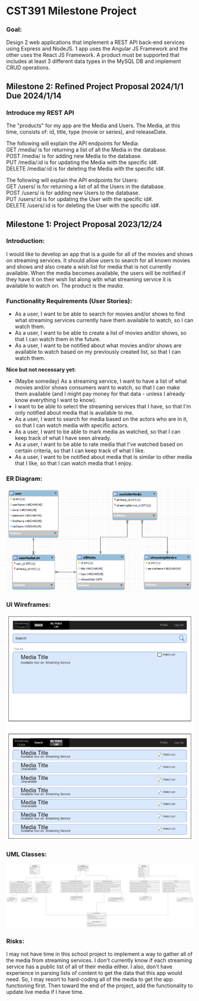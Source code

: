 # CST391 Milestone Project
### Goal:
Design 2 web applications that implement a REST API back-end services using Express and NodeJS.  1 app uses the Angular JS Framework and the other uses the React JS Framework.  A product must be supported that includes at least 3 different data types in the MySQL DB and implement CRUD operations. 

## Milestone 2: Refined Project Proposal 2024/1/1 Due 2024/1/14
### Introduce my REST API
The "products" for my app are the Media and Users.  The Media, at this time, consists of: id, title, type (movie or series), and releaseDate.  

The following will explain the API endpoints for Media: <br>
GET /media/ is for returning a list of all the Media in the database. <br>
POST /media/ is for adding new Media to the database. <br>
PUT /media/:id is for updating the Media with the specific id#. <br>
DELETE /media/:id is for deleting the Media with the specific id#.

The following will explain the API endpoints for Users: <br>
GET /users/ is for returning a list of all the Users in the database. <br>
POST /users/ is for adding new Users to the database. <br>
PUT /users/:id is for updating the User with the specific id#. <br>
DELETE /users/:id is for deleting the User with the specific id#.

## Milestone 1: Project Proposal 2023/12/24 

### Introduction:

I would like to develop an app that is a guide for all of the movies and shows on streaming services.  It should allow users to search for all known movies and shows and also create a wish list for media that is not currently available.  When the media becomes available, the users will be notified if they have it on their wish list along with what streaming service it is available to watch on.  The product is the _media_. 

### Functionality Requirements (User Stories):

- As a user, I want to be able to search for movies and/or shows to find what streaming services currently have them available to watch, so I can watch them.
- As a user, I want to be able to create a list of movies and/or shows, so that I can watch them in the future.
- As a user, I want to be notified about what movies and/or shows are available to watch based on my previously created list, so that I can watch them.

**Nice but not necessary yet:**
- (Maybe someday) As a streaming service, I want to have a list of what movies and/or shows consumers want to watch, so that I can make them available (and I might pay money for that data - unless I already know everything I want to know).
- I want to be able to select the streaming services that I have, so that I'm only notified about media that is available to me.
- As a user, I want to search for media based on the actors who are in it, so that I can watch media with specific actors.
- As a user, I want to be able to mark media as watched, so that I can keep track of what I have seen already.
- As a user, I want to be able to rate media that I've watched based on certain criteria, so that I can keep track of what I like.
- As a user, I want to be notified about media that is similar to other media that I like, so that I can watch media that I enjoy.

### ER Diagram:
![ER Diagram](Images/Schema_image.png)

### UI Wireframes:
![UI Wireframe](Images/Wireframe.drawio.png)

### UML Classes:
![Class UML](Images/Class_UML.drawio.png)

### Risks:

I may not have time in this school project to implement a way to gather all of the media from streaming services.  I don't currently know if each streaming service has a public list of all of their media either.  I also, don't have experience in parsing lists of content to get the data that this app would need.  So, I may resort to hard-coding all of the media to get the app functioning first.  Then toward the end of the project, add the functionality to update live media if I have time.
